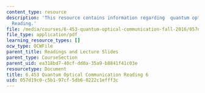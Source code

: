 ```yaml
---
content_type: resource
description: 'This resource contains information regarding  quantum optical communication:
  Reading.'
file: /media/courses/6-453-quantum-optical-communication-fall-2016/057d19c0c5b197cf5db60222c1efff3c_MIT6_453F16_Lect6_Notes.pdf
file_type: application/pdf
learning_resource_types: []
ocw_type: OCWFile
parent_title: Readings and Lecture Slides
parent_type: CourseSection
parent_uid: ea318bd7-40cf-dd0a-35a9-b8841f41c03e
resourcetype: Document
title: 6.453 Quantum Optical Communication Reading 6
uid: 057d19c0-c5b1-97cf-5db6-0222c1efff3c
---
```

